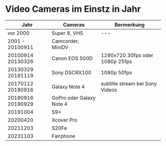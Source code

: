# Video Cameras im Einstz in Jahr

| Jahr | Cameras | Bermerkung |
| --- | --- | --- |
| vor 2000| Super 8, VHS | --- |
| 2001 - 20100911 | Camcorder, MiniDV |
| 20100914 20130326 | Canon EOS 500D | 1280x720 30fps oder 1080p 25fps |
| 20130329 20191119 | Sony DSCRX100 | 1080p 50fps |
| 20170112 20180916 | Galaxy Note 4  | subtitle stream bei Sony Videos  |
| 20180916 20190929  | GoPro oder Galaxy Note 4 |
| 20191004  | S9+  |
| 20200420  | Xcover Pro | 
| 20211203  | S20Fe | | 
| 20231103  | Fairphone | | 
